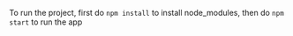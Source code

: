 To run the project, first do `npm install` to install node_modules, then do
`npm start` to run the app